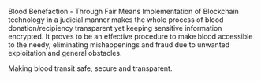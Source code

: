 Blood Benefaction - Through Fair Means Implementation of Blockchain technology in a judicial manner makes the whole process of blood donation/recipiency transparent yet keeping sensitive information encrypted. It proves to be an effective procedure to make blood accessible to the needy, eliminating mishappenings and fraud due to unwanted exploitation and general obstacles.

Making blood transit safe, secure and transparent.

